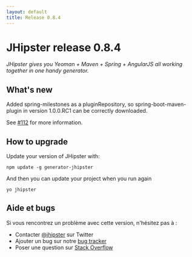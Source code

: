 ```yaml
---
layout: default
title: Release 0.8.4
---
```


JHipster release 0.8.4
==================

*JHipster gives you Yeoman + Maven + Spring + AngularJS all working together in one handy generator.*

What's new
----------

Added spring-milestones as a pluginRepository, so spring-boot-maven-plugin in version 1.0.0.RC1 can be correctly downloaded.

See [#112](https://github.com/jhipster/generator-jhipster/pull/112) for more information.

How to upgrade
------------

Update your version of JHipster with:

```
npm update -g generator-jhipster
```

And then you can update your project when you run again

```
yo jhipster
```

Aide et bugs
--------------

Si vous rencontrez un problème avec cette version, n'hésitez pas à :

- Contacter [@jhipster](https://twitter.com/jhipster) sur Twitter
- Ajouter un bug sur notre [bug tracker](https://github.com/jhipster/generator-jhipster/issues?state=open)
- Poser une question sur [Stack Overflow](http://stackoverflow.com/tags/jhipster/info)